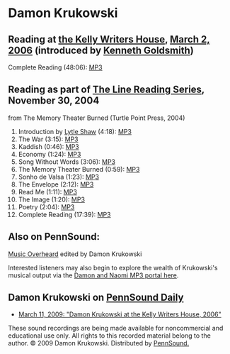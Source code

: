 Damon Krukowski
===============

Reading at [the Kelly Writers House](http://writing.upenn.edu/wh), [March 2, 2006](http://writing.upenn.edu/~wh/calendar/0306.html#2) (introduced by [Kenneth Goldsmith](Goldsmith.html))
-----------------------------------------------------------------------------------------------------------------------------------------------------------------------------------------

Complete Reading (48:06): [MP3](http://media.sas.upenn.edu/pennsound/authors/Krukowski/Krukowski-Damon_reading_KWH-UPenn_03-02-2006.mp3)

Reading as part of [The Line Reading Series](http://writing.upenn.edu/pennsound/x/Line-Reading-Series.html#11-30-04), November 30, 2004
---------------------------------------------------------------------------------------------------------------------------------------

from <span class="title">The Memory Theater Burned</span> (Turtle Point Press, 2004)

1.  Introduction by [Lytle Shaw](Shaw.html) (4:18): [MP3](http://media.sas.upenn.edu/pennsound/authors/Shaw/Shaw-Lytle_Introduction_Line-Reading-Series_11-30-04.mp3)
2.  The War (3:15): [MP3](http://media.sas.upenn.edu/pennsound/groups/Line-Reading-Series/11-30-04_Krukowski/Krukowski-Damon_01_The-War_Line-Reading_11-30-04.mp3)
3.  Kaddish (0:46): [MP3](http://media.sas.upenn.edu/pennsound/groups/Line-Reading-Series/11-30-04_Krukowski/Krukowski-Damon_02_Kaddish_Line-Reading_11-30-04.mp3)
4.  Economy (1:24): [MP3](http://media.sas.upenn.edu/pennsound/groups/Line-Reading-Series/11-30-04_Krukowski/Krukowski-Damon_03_Economy_Line-Reading_11-30-04.mp3)
5.  Song Without Words (3:06): [MP3](http://media.sas.upenn.edu/pennsound/groups/Line-Reading-Series/11-30-04_Krukowski/Krukowski-Damon_04_Song-Without-Words_Line-Reading_11-30-04.mp3)
6.  The Memory Theater Burned (0:59): [MP3](http://media.sas.upenn.edu/pennsound/groups/Line-Reading-Series/11-30-04_Krukowski/Krukowski-Damon_05_The-memory-theater-burne_Line-Reading_11-30-04.mp3)
7.  Sonho de Valsa (1:23): [MP3](http://media.sas.upenn.edu/pennsound/groups/Line-Reading-Series/11-30-04_Krukowski/Krukowski-Damon_06_Sonho-de-Valza_Line-Reading_11-30-04.mp3)
8.  The Envelope (2:12): [MP3](http://media.sas.upenn.edu/pennsound/groups/Line-Reading-Series/11-30-04_Krukowski/Krukowski-Damon_07_The-Envelope_Line-Reading_11-30-04.mp3)
9.  Read Me (1:11): [MP3](http://media.sas.upenn.edu/pennsound/groups/Line-Reading-Series/11-30-04_Krukowski/Krukowski-Damon_08_Read-Me_Line-Reading_11-30-04.mp3)
10. The Image (1:20): [MP3](http://media.sas.upenn.edu/pennsound/groups/Line-Reading-Series/11-30-04_Krukowski/Krukowski-Damon_09_The-Image_Line-Reading_11-30-04.mp3)
11. Poetry (2:04): [MP3](http://media.sas.upenn.edu/pennsound/groups/Line-Reading-Series/11-30-04_Krukowski/Krukowski-Damon_10_Poetry_Line-Reading_11-30-04.mp3)
12. Complete Reading (17:39): [MP3](http://media.sas.upenn.edu/pennsound/authors/Krukowski/Krukowski-Damon_Complete-Reading_Line-Reading-Series_11-30-04.mp3)

Also on PennSound:
------------------

[Music Overheard](http://www.ubu.com/sound/mo.html) edited by Damon Krukowski

Interested listeners may also begin to explore the wealth of Krukowski's musical output via the [Damon and Naomi MP3 portal here](http://www.damonandnaomi.com/mp3/mp3.html).

Damon Krukowski on [PennSound Daily](http://writing.upenn.edu/pennsound/daily)
------------------------------------------------------------------------------

-   [March 11, 2009: "Damon Krukowski at the Kelly Writers House, 2006"](http://writing.upenn.edu/pennsound/daily/200903.php#11_18:30)

These sound recordings are being made available for noncommercial and educational
use only. All rights to this recorded material belong to the author. © 2009 Damon Krukowski. Distributed
by [PennSound.](../index.html)
